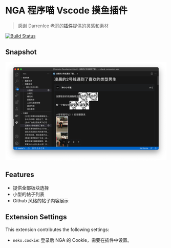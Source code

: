# NGA 程序喵 Vscode 摸鱼插件

> 感谢 DarrenIce 老哥的[插件](https://github.com/DarrenIce/NGA-MoFish)提供的灵感和素材

[![Build Status](https://app.travis-ci.com/gdtdpt/nga-neko-fishes.png?token=qqpCmGp2xhkehiXQfaQw&branch=master)](https://app.travis-ci.com/gdtdpt/nga-neko-fishes)

## Snapshot

![snapshot](resources/snapshot.png)

## Features

- 提供全部板块选择
- 小型的帖子列表
- Github 风格的帖子内容展示

## Extension Settings

This extension contributes the following settings:

- `neko.cookie`: 登录后 NGA 的 Cookie，需要在插件中设置。
